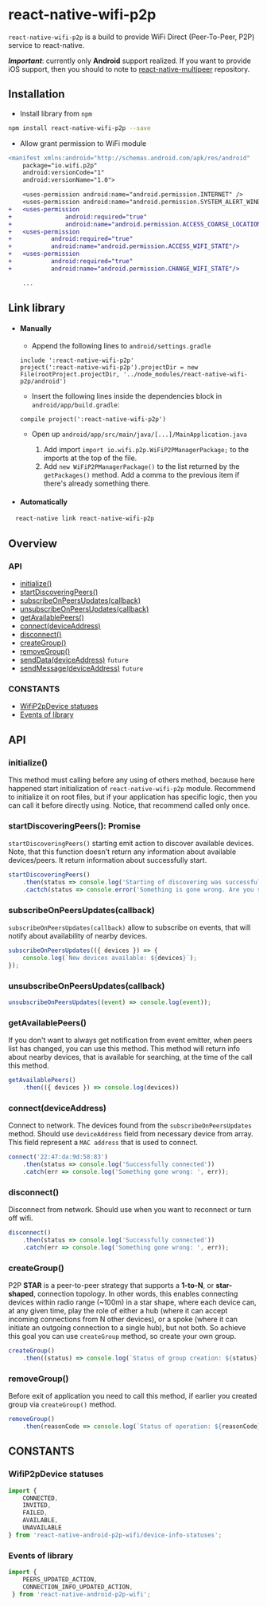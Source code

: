 # react-native-wifi-p2p

``react-native-wifi-p2p`` is a build to provide WiFi Direct (Peer-To-Peer, P2P) service to react-native.

**_Important_**: currently only **Android** support realized.
If you want to provide iOS support, then you should to note to [react-native-multipeer](https://github.com/lwansbrough/react-native-multipeer) repository.

## Installation

- Install library from `npm`

```sh
npm install react-native-wifi-p2p --save
```

- Allow grant permission to WiFi module

```diff
<manifest xmlns:android="http://schemas.android.com/apk/res/android"
    package="io.wifi.p2p"
    android:versionCode="1"
    android:versionName="1.0">

    <uses-permission android:name="android.permission.INTERNET" />
    <uses-permission android:name="android.permission.SYSTEM_ALERT_WINDOW"/>
+   <uses-permission
+               android:required="true"
+               android:name="android.permission.ACCESS_COARSE_LOCATION"/>
+   <uses-permission
+           android:required="true"
+           android:name="android.permission.ACCESS_WIFI_STATE"/>
+   <uses-permission
+           android:required="true"
+           android:name="android.permission.CHANGE_WIFI_STATE"/>                                              

    ...
```

## Link library
  - #### Manually
    * Append the following lines to `android/settings.gradle`

    ```
    include ':react-native-wifi-p2p'
    project(':react-native-wifi-p2p').projectDir = new File(rootProject.projectDir, '../node_modules/react-native-wifi-p2p/android')
    ```

    * Insert the following lines inside the dependencies block in `android/app/build.gradle`:

    ```
    compile project(':react-native-wifi-p2p')
    ```

    * Open up `android/app/src/main/java/[...]/MainApplication.java`
    
        1. Add import `import io.wifi.p2p.WiFiP2PManagerPackage;` to the imports at the top of the file.
        2. Add `new WiFiP2PManagerPackage()` to the list returned by the `getPackages()` method. Add a comma to the previous item if there's already something there.
        
  - #### Automatically
  ```bash
    react-native link react-native-wifi-p2p
  ```  
## Overview
### API
* [initialize()](#initialize)
* [startDiscoveringPeers()](#startdiscoveringpeers-promise)
* [subscribeOnPeersUpdates(callback)](#subscribeonpeersupdatescallback)
* [unsubscribeOnPeersUpdates(callback)](#unsubscribeonpeersupdatescallback)
* [getAvailablePeers()](#getavailablepeers)
* [connect(deviceAddress)](#connectdeviceaddress)
* [disconnect()](#disconnect)
* [createGroup()](#creategroup)
* [removeGroup()](#removegroup)
* [sendData(deviceAddress)]() `future`
* [sendMessage(deviceAddress)]() `future`

### CONSTANTS
* [WifiP2pDevice statuses]()
* [Events of library]()

## API
### initialize()

This method must calling before any using of others method, because here happened start initialization of `react-native-wifi-p2p` module.
Recommend to initialize it on root files, but if your application has specific logic, then you can call it before directly using.
Notice, that recommend called only once.

### startDiscoveringPeers(): Promise<string>

`startDiscoveringPeers()` starting emit action to discover available devices. Note, that this function doesn't return any information about available devices/peers. It return information about successfully start.

```javascript
startDiscoveringPeers()
    .then(status => console.log('Starting of discovering was successful'))
    .cactch(status => console.error('Something is gone wrong. Are you sure, that your WiFi enabled?'));
```

### subscribeOnPeersUpdates(callback)

`subscribeOnPeersUpdates(callback)` allow to subscribe on events, that will notify about availability of nearby devices.

```javascript
subscribeOnPeersUpdates(({ devices }) => {
    console.log(`New devices available: ${devices}`);
});
```

### unsubscribeOnPeersUpdates(callback)
```javascript
unsubscribeOnPeersUpdates((event) => console.log(event));
```

### getAvailablePeers()
If you don't want to always get notification from event emitter, when peers list has changed, you can use this method. This method will return info about nearby devices, that is available for searching, at the time of the call this method.
```javascript
getAvailablePeers()
    .then(({ devices }) => console.log(devices))
```

### connect(deviceAddress)

Connect to network. The devices found from the `subscribeOnPeersUpdates` method. Should use `deviceAddress` field from necessary device from array. This field represent a `MAC address` that is used to connect.

```javascript
connect('22:47:da:9d:58:83')
    .then(status => console.log('Successfully connected'))
    .catch(err => console.log('Something gone wrong: ', err));
```

### disconnect()

Disconnect from network. Should use when you want to reconnect or turn off wifi.

```javascript
disconnect()
    .then(status => console.log('Successfully connected'))
    .catch(err => console.log('Something gone wrong: ', err));
```

### createGroup()

P2P **STAR** is a peer-to-peer strategy that supports a **1-to-N**, or **star-shaped**, connection topology. In other words, this enables connecting devices within radio range (~100m) in a star shape, where each device can, at any given time, play the role of either a hub (where it can accept incoming connections from N other devices), or a spoke (where it can initiate an outgoing connection to a single hub), but not both. So achieve this goal you can use `createGroup` method, so create your own group.

```javascript
createGroup()
    .then((status) => console.log(`Status of group creation: ${status}`));
```

### removeGroup()
Before exit of application you need to call this method, if earlier you created group via `createGroup()` method.

```javascript
removeGroup()
    .then(reasonCode => console.log(`Status of operation: ${reasonCode}`));
```

## CONSTANTS

### WifiP2pDevice statuses

```javascript
import {
    CONNECTED,
    INVITED,
    FAILED,
    AVAILABLE,
    UNAVAILABLE
} from 'react-native-android-p2p-wifi/device-info-statuses';
```

### Events of library

```javascript
import {
    PEERS_UPDATED_ACTION,
    CONNECTION_INFO_UPDATED_ACTION,
 } from 'react-native-android-p2p-wifi';
```
